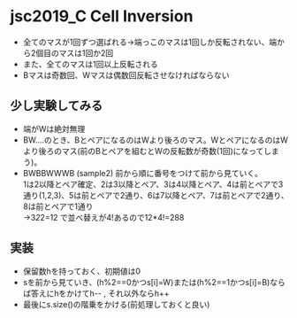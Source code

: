 # jsc2019_C Cell Inversion  

* 全てのマスが1回ずつ選ばれる→端っこのマスは1回しか反転されない、端から2個目のマスは1回か2回   
* また、全てのマスは1回以上反転される  
* Bマスは奇数回、Wマスは偶数回反転させなければならない  

## 少し実験してみる  

* 端がWは絶対無理  
* BW....のとき、BとペアになるのはWより後ろのマス。WとペアになるのはWより後ろのマス(前のBとペアを組むとWの反転数が奇数(1回)になってしまう)。  
* BWBBWWWB (sample2) 前から順に番号をつけて前から見ていく。    
1は2以降とペア確定、2は3以降とペア、3は4以降とペア、4は前とペアで3通り(1,2,3)、5は前とペアで2通り、6は7以降とペア、7は前とペアで2通り、8は前とペアで1通り  
→3*2*2=12 で並べ替えが4!あるので12*4!=288  

## 実装  
* 保留数hを持っておく、初期値は0  
* sを前から見ていき、(h%2==0かつs[i]=W)または(h%2==1かつs[i]=B)ならば答えにhをかけてh-- , それ以外ならh++  
* 最後にs.size()の階乗をかける(前処理しておくと良い)  



